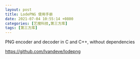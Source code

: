 ```yaml
---
layout: post
title: LodePNG 使用手册
date: 2021-07-04 10:55:14 +0800
categories: [艺搜科技,第三方库]
tags: [第三方库]
---
```


PNG encoder and decoder in C and C++, without dependencies

https://github.com/lvandeve/lodepng

